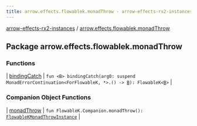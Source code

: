```yaml
---
title: arrow.effects.flowablek.monadThrow - arrow-effects-rx2-instances
---
```


[arrow-effects-rx2-instances](../index.html) / [arrow.effects.flowablek.monadThrow](./index.html)

## Package arrow.effects.flowablek.monadThrow

### Functions

| [bindingCatch](binding-catch.html) | `fun <B> bindingCatch(arg0: suspend MonadErrorContinuation<ForFlowableK, *>.() -> `[`B`](binding-catch.html#B)`): FlowableK<`[`B`](binding-catch.html#B)`>` |

### Companion Object Functions

| [monadThrow](monad-throw.html) | `fun FlowableK.Companion.monadThrow(): `[`FlowableKMonadThrowInstance`](../arrow.effects/-flowable-k-monad-throw-instance.html) |


